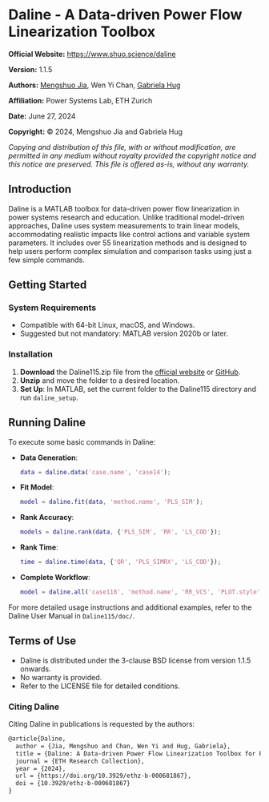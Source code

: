 # Daline - A Data-driven Power Flow Linearization Toolbox

**Official Website:** https://www.shuo.science/daline

**Version:** 1.1.5

**Authors:** [Mengshuo Jia](https://www.shuo.science), Wen Yi Chan, [Gabriela Hug](https://psl.ee.ethz.ch/people/prof--gabriela-hug.html)

**Affiliation:** Power Systems Lab, ETH Zurich

**Date:** June 27, 2024

**Copyright:** © 2024, Mengshuo Jia and Gabriela Hug

*Copying and distribution of this file, with or without modification, are permitted in any medium without royalty provided the copyright notice and this notice are preserved. This file is offered as-is, without any warranty.*

## Introduction

Daline is a MATLAB toolbox for data-driven power flow linearization in power systems research and education. Unlike traditional model-driven approaches, Daline uses system measurements to train linear models, accommodating realistic impacts like control actions and variable system parameters. It includes over 55 linearization methods and is designed to help users perform complex simulation and comparison tasks using just a few simple commands.

## Getting Started

### System Requirements

- Compatible with 64-bit Linux, macOS, and Windows.
- Suggested but not mandatory: MATLAB version 2020b or later.

### Installation

1. **Download** the Daline115.zip file from the [official website](https://www.shuo.science/daline) or [GitHub](https://github.com/JarvisETHZ/Daline).
2. **Unzip** and move the folder to a desired location.
3. **Set Up**: In MATLAB, set the current folder to the Daline115 directory and run `daline_setup`.

## Running Daline

To execute some basic commands in Daline:

- **Data Generation**:

  ```matlab
  data = daline.data('case.name', 'case14');
  ```

- **Fit Model**:

  ```matlab
  model = daline.fit(data, 'method.name', 'PLS_SIM');
  ```

- **Rank Accuracy**:

  ```matlab
  models = daline.rank(data, {'PLS_SIM', 'RR', 'LS_COD'});
  ```

- **Rank Time**:

  ```matlab
  time = daline.time(data, {'QR', 'PLS_SIMRX', 'LS_COD'});
  ```

- **Complete Workflow**:

  ```matlab
  model = daline.all('case118', 'method.name', 'RR_VCS', 'PLOT.style', 'light');
  ```

For more detailed usage instructions and additional examples, refer to the Daline User Manual in `Daline115/doc/`.

## Terms of Use

- Daline is distributed under the 3-clause BSD license from version 1.1.5 onwards.
- No warranty is provided.
- Refer to the LICENSE file for detailed conditions.

### Citing Daline

Citing Daline in publications is requested by the authors:

```latex
@article{Daline,
  author = {Jia, Mengshuo and Chan, Wen Yi and Hug, Gabriela},
  title = {Daline: A Data-driven Power Flow Linearization Toolbox for Power Systems Research and Education}, 
  journal = {ETH Research Collection},
  year = {2024}, 
  url = {https://doi.org/10.3929/ethz-b-000681867},
  doi = {10.3929/ethz-b-000681867}
}
```